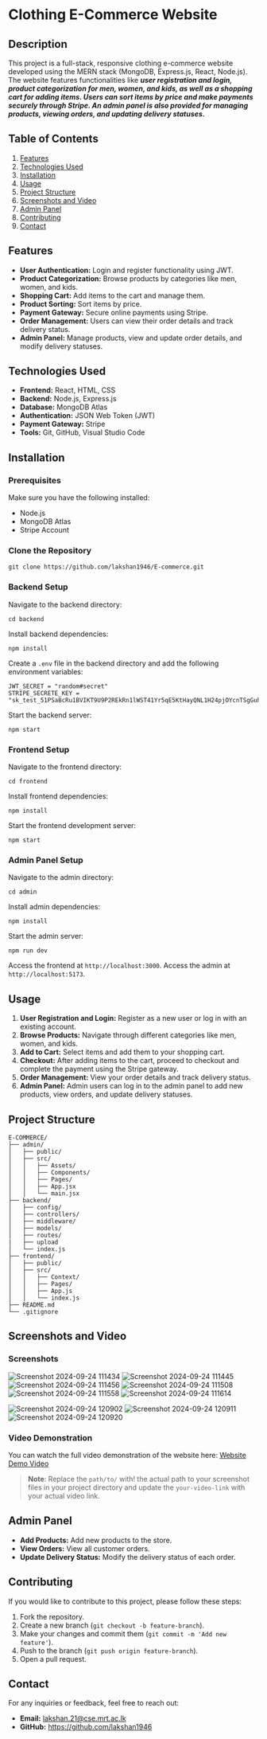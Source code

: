 # Clothing E-Commerce Website

## Description

This project is a full-stack, responsive clothing e-commerce website developed using the MERN stack (MongoDB, Express.js, React, Node.js). The website features functionalities like ***user registration and login, product categorization for men, women, and kids, as well as a shopping cart for adding items. Users can sort items by price and make payments securely through Stripe. An admin panel is also provided for managing products, viewing orders, and updating delivery statuses.***

## Table of Contents

1. [Features](#features)
2. [Technologies Used](#technologies-used)
3. [Installation](#installation)
4. [Usage](#usage)
5. [Project Structure](#project-structure)
6. [Screenshots and Video](#screenshots-and-video)
7. [Admin Panel](#admin-panel)
8. [Contributing](#contributing)
9. [Contact](#contact)

## Features

- **User Authentication:** Login and register functionality using JWT.
- **Product Categorization:** Browse products by categories like men, women, and kids.
- **Shopping Cart:** Add items to the cart and manage them.
- **Product Sorting:** Sort items by price.
- **Payment Gateway:** Secure online payments using Stripe.
- **Order Management:** Users can view their order details and track delivery status.
- **Admin Panel:** Manage products, view and update order details, and modify delivery statuses.

## Technologies Used

- **Frontend:** React, HTML, CSS
- **Backend:** Node.js, Express.js
- **Database:** MongoDB Atlas
- **Authentication:** JSON Web Token (JWT)
- **Payment Gateway:** Stripe
- **Tools:** Git, GitHub, Visual Studio Code

## Installation

### Prerequisites

Make sure you have the following installed:

- Node.js
- MongoDB Atlas
- Stripe Account

### Clone the Repository

```
git clone https://github.com/lakshan1946/E-commerce.git
```

### Backend Setup

Navigate to the backend directory:
```
cd backend
```
Install backend dependencies:
```
npm install
```
Create a `.env` file in the backend directory and add the following environment variables:
```
JWT_SECRET = "random#secret"
STRIPE_SECRETE_KEY = "sk_test_51PSaBcRu1BVIKT9U9P2REkRn1lWST41Yr5qE5KtHayQNL1H24pjOYcnTSgGuhEQ4UFtX5MGKH3uPiBI65HSaMTD200NY75oiJW"
```
Start the backend server:
```
npm start
```

### Frontend Setup

Navigate to the frontend directory:
```
cd frontend
```
Install frontend dependencies:
```
npm install
```
Start the frontend development server:
```
npm start
```

### Admin Panel Setup

Navigate to the admin directory:
```
cd admin
```
Install admin dependencies:
```
npm install
```
Start the admin server:
```
npm run dev
```
Access the frontend at `http://localhost:3000`.
Access the admin at `http://localhost:5173`.

## Usage

1. **User Registration and Login:** Register as a new user or log in with an existing account.
2. **Browse Products:** Navigate through different categories like men, women, and kids.
3. **Add to Cart:** Select items and add them to your shopping cart.
4. **Checkout:** After adding items to the cart, proceed to checkout and complete the payment using the Stripe gateway.
5. **Order Management:** View your order details and track delivery status.
6. **Admin Panel:** Admin users can log in to the admin panel to add new products, view orders, and update delivery statuses.

## Project Structure

```
E-COMMERCE/
├── admin/
│   ├── public/
│   ├── src/
│   │   ├── Assets/
│   │   ├── Components/
│   │   ├── Pages/
│   │   ├── App.jsx
│   │   └── main.jsx
├── backend/
│   ├── config/
│   ├── controllers/
│   ├── middleware/
│   ├── models/
│   ├── routes/
|   ├── upload
│   └── index.js
├── frontend/
│   ├── public/
│   ├── src/
│   │   ├── Context/
│   │   ├── Pages/
│   │   ├── App.js
│   │   └── index.js
├── README.md
└── .gitignore
```

## Screenshots and Video

### Screenshots

![Screenshot 2024-09-24 111434](https://github.com/user-attachments/assets/c8e0bd12-5074-4afc-9cbf-ad5a7e2c38ad)
![Screenshot 2024-09-24 111445](https://github.com/user-attachments/assets/66677f3c-10c4-443b-86fc-e0eb43888a82)
![Screenshot 2024-09-24 111456](https://github.com/user-attachments/assets/920dc7b1-d8c3-42c5-b706-972891ec48e2)
![Screenshot 2024-09-24 111508](https://github.com/user-attachments/assets/b27f2c14-777c-46c0-a428-5c8a41599c3f)
![Screenshot 2024-09-24 111558](https://github.com/user-attachments/assets/07a31c96-9089-400d-bf94-72efb13cca4e)
![Screenshot 2024-09-24 111614](https://github.com/user-attachments/assets/23109467-25ca-4d69-b62e-b1c77dd1d93f)

![Screenshot 2024-09-24 120902](https://github.com/user-attachments/assets/80496294-3055-457d-b8e2-f2dc5c850580)
![Screenshot 2024-09-24 120911](https://github.com/user-attachments/assets/20823c18-06c2-48ae-87f1-f1dc850c3ca4)
![Screenshot 2024-09-24 120920](https://github.com/user-attachments/assets/ae169f69-a9df-4e33-9437-dd5effc34b37)


### Video Demonstration
You can watch the full video demonstration of the website here:
[Website Demo Video](https://www.youtube.com/watch?v=your-video-link)

> **Note**: Replace the `path/to/` with!
 the actual path to your screenshot files in your project directory and update the `your-video-link` with your actual video link.

## Admin Panel

- **Add Products:** Add new products to the store.
- **View Orders:** View all customer orders.
- **Update Delivery Status:** Modify the delivery status of each order.

## Contributing
If you would like to contribute to this project, please follow these steps:

1. Fork the repository.
2. Create a new branch (`git checkout -b feature-branch`).
3. Make your changes and commit them (`git commit -m 'Add new feature'`).
4. Push to the branch (`git push origin feature-branch`).
5. Open a pull request.

## Contact
For any inquiries or feedback, feel free to reach out:

- **Email:** lakshan.21@cse.mrt.ac.lk
- **GitHub:** https://github.com/lakshan1946
